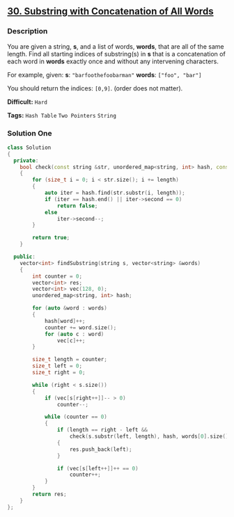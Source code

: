 ## [30. Substring with Concatenation of All Words](https://leetcode.com/problems/substring-with-concatenation-of-all-words/description/#)

### Description

You are given a string, **s**, and a list of words, **words**, that are all of the same length. Find all starting indices of substring(s) in **s** that is a concatenation of each word in **words** exactly once and without any intervening characters.

For example, given:
**s**: `"barfoothefoobarman"`
**words**: `["foo", "bar"]`

You should return the indices: `[0,9]`.
(order does not matter).

**Difficult:** `Hard`

**Tags:** `Hash Table` `Two Pointers` `String`

### Solution One

```c++
class Solution
{
  private:
    bool check(const string &str, unordered_map<string, int> hash, const size_t length)
    {
        for (size_t i = 0; i < str.size(); i += length)
        {
            auto iter = hash.find(str.substr(i, length));
            if (iter == hash.end() || iter->second == 0)
                return false;
            else
                iter->second--;
        }

        return true;
    }

  public:
    vector<int> findSubstring(string s, vector<string> &words)
    {
        int counter = 0;
        vector<int> res;
        vector<int> vec(128, 0);
        unordered_map<string, int> hash;

        for (auto &word : words)
        {
            hash[word]++;
            counter += word.size();
            for (auto c : word)
                vec[c]++;
        }

        size_t length = counter;
        size_t left = 0;
        size_t right = 0;

        while (right < s.size())
        {
            if (vec[s[right++]]-- > 0)
                counter--;

            while (counter == 0)
            {
                if (length == right - left &&
                    check(s.substr(left, length), hash, words[0].size()))
                {
                    res.push_back(left);
                }

                if (vec[s[left++]]++ == 0)
                    counter++;
            }
        }
        return res;
    }
};
```
